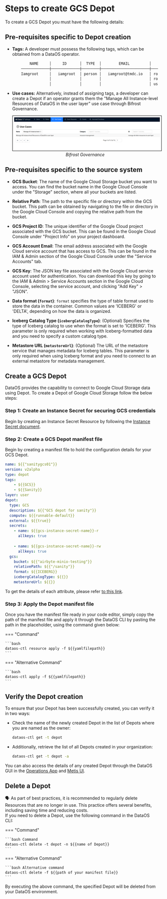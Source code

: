 # Steps to create GCS Depot


To create a GCS Depot you must have the following details:

## Pre-requisites specific to Depot creation

- **Tags:** A developer must possess the following tags, which can be obtained from a DataOS operator.

    ```bash
            NAME     │     ID      │  TYPE  │        EMAIL         │              TAGS               
        ─────────────┼─────────────┼────────┼──────────────────────┼─────────────────────────────────
        Iamgroot     │   iamgroot  │ person │   iamgroot@tmdc.io   │ roles:id:data-dev,                            
                     │             │        │                      │ roles:id:user,                  
                     │             │        │                      │ users:id:iamgroot  
    ```

- **Use cases:** Alternatively, instead of assigning tags, a developer can create a Depot if an operator grants them the "Manage All Instance-level Resources of DataOS in the user layer" use case through Bifrost Governance.

    <center>
    <img src="/resources/depot/usecase2.png" alt="Bifrost Governance" style="width:60rem; border: 1px solid black; padding: 5px;" />
    <figcaption><i>Bifrost Governance</i></figcaption>
    </center>

## Pre-requisites specific to the source system

- **GCS Bucket**: The name of the Google Cloud Storage bucket you want to access. You can find the bucket name in the Google Cloud Console under the "Storage" section, where all your buckets are listed.

- **Relative Path**: The path to the specific file or directory within the GCS bucket. This path can be obtained by navigating to the file or directory in the Google Cloud Console and copying the relative path from the bucket.

- **GCS Project ID**: The unique identifier of the Google Cloud project associated with the GCS bucket. This can be found in the Google Cloud Console under "Project Info" on your project dashboard.

- **GCS Account Email**: The email address associated with the Google Cloud service account that has access to GCS. This can be found in the IAM & Admin section of the Google Cloud Console under the "Service Accounts" tab.

- **GCS Key**: The JSON key file associated with the Google Cloud service account used for authentication. You can download this key by going to the IAM & Admin \> Service Accounts section in the Google Cloud Console, selecting the service account, and clicking "Add Key" \> "JSON".

- **Data format (`format`)**: `format` specifies the type of table format used to store the data in the container. Common values are 'ICEBERG' or 'DELTA', depending on how the data is organized.

- **Iceberg Catalog Type (`icebergCatalogType`)**: (Optional) Specifies the type of Iceberg catalog to use when the format is set to 'ICEBERG'. This parameter is only required when working with Iceberg-formatted data and you need to specify a custom catalog type.

- **Metastore URL (`metastoreUrl`)**: (Optional) The URL of the metastore service that manages metadata for Iceberg tables. This parameter is only required when using Iceberg format and you need to connect to an external metastore for metadata management.

## Create a GCS Depot

DataOS provides the capability to connect to Google Cloud Storage data using Depot. To create a Depot of Google Cloud Storage follow the below steps:

### **Step 1: Create an Instance Secret for securing GCS credentials**


Begin by creating an Instance Secret Resource by following the [Instance Secret document](/resources/instance_secret/data_sources/gcs/).

### **Step 2: Create a GCS Depot manifest file**

Begin by creating a manifest file to hold the configuration details for your GCS Depot.



```yaml 
name: ${{"sanitygcs01"}}
version: v2alpha
type: depot
tags:
    - ${{GCS}}
    - ${{Sanity}}
layer: user
depot:
  type: GCS
  description: ${{"GCS depot for sanity"}}
  compute: ${{runnable-default}}
  external: ${{true}}
  secrets:
    - name: ${{gcs-instance-secret-name}}-r
      allkeys: true

    - name: ${{gcs-instance-secret-name}}-rw
      allkeys: true  
  gcs:
    bucket: ${{"airbyte-minio-testing"}}
    relativePath: ${{"/sanity"}}
    format: ${{ICEBERG}}
    icebergCatalogType: ${{}}
    metastoreUrl: ${{}}

```
To get the details of each attribute, please refer [to this link](/resources/depot/configurations).


### **Step 3: Apply the Depot manifest file**

Once you have the manifest file ready in your code editor, simply copy the path of the manifest file and apply it through the DataOS CLI by pasting the path in the placeholder, using the command given below:

=== "Command"

    ```bash 
    dataos-ctl resource apply -f ${{yamlfilepath}}
    ```

=== "Alternative Command"

    ```bash 
    dataos-ctl apply -f ${{yamlfilepath}}
    ```



## Verify the Depot creation

To ensure that your Depot has been successfully created, you can verify it in two ways:

- Check the name of the newly created Depot in the list of Depots where you are named as the owner:

    ```bash
    dataos-ctl get -t depot
    ```

- Additionally, retrieve the list of all Depots created in your organization:

    ```bash
    dataos-ctl get -t depot -a
    ```

You can also access the details of any created Depot through the DataOS GUI in the [Operations App](https://dataos.info/interfaces/operations/) and [Metis UI](https://dataos.info/interfaces/metis/).

## Delete a Depot

<aside class="callout">
🗣️ As part of best practices, it is recommended to regularly delete Resources that are no longer in use. This practice offers several benefits, including saving time and reducing costs.
</aside>
If you need to delete a Depot, use the following command in the DataOS CLI:

=== "Command"

    ```bash Command
    dataos-ctl delete -t depot -n ${{name of Depot}}
    ```

=== "Alternative Command"

    ```bash Alternative command
    dataos-ctl delete -f ${{path of your manifest file}}
    ```



By executing the above command, the specified Depot will be deleted from your DataOS environment.